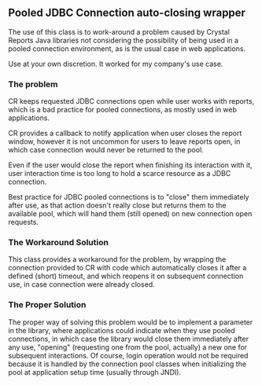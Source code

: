 ## Pooled JDBC Connection auto-closing wrapper

The use of this class is to work-around a problem caused by Crystal Reports Java libraries not considering the possibility of being used in a pooled connection environment, as is the usual case in web applications. 

Use at your own discretion. It worked for my company's use case. 

### The problem

CR keeps requested JDBC connections open while user works with reports, which is a bad practice for pooled connections, as mostly used in web applications. 

CR provides a callback to notify application when user closes the report window, however it is not uncommon for users to leave reports open, in which case connection would never be returned to the pool.

Even if the user would close the report when finishing its interaction with it,  user interaction time is too long to hold a scarce resource as a JDBC connection.

Best practice for JDBC pooled connections is to "close" them immediately after use, as that action  doesn't really close but returns them to the available pool, which will hand them (still opened) on new connection open requests.

### The Workaround Solution

This class provides a workaround for the problem, by wrapping the connection provided to CR with code which automatically closes it after a defined (short) timeout, and which reopens it on subsequent connection use, in case connection were already closed. 

### The Proper Solution

The proper way of solving this problem would be to implement a parameter in the library, where applications could indicate when they use pooled connections, in which case the library would close them immediately after any use, "opening" (requesting one from the pool, actually)  a new one for subsequent interactions. Of course, login operation would not be required because it is handled by the connection pool classes when initializing the pool at application setup time (usually through JNDI).

